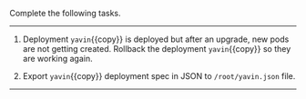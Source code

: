 Complete the following tasks.

---

1. Deployment `yavin`{{copy}} is deployed but after an upgrade, new pods are not getting created. Rollback the deployment `yavin`{{copy}} so they are working again.

2. Export `yavin`{{copy}} deployment spec in JSON to `/root/yavin.json` file.

---
<br/>
<br/>
